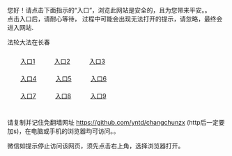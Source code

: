 您好！请点击下面指示的“入口”，浏览此网站是安全的，且为您带来平安。。 <br/>
点击入口后，请耐心等待， 过程中可能会出现无法打开的提示，请忽略，最终会进入网站. </br>

法轮大法在长春<br/>
<div style="padding:10px"><a style="margin:20px" target="_blank" href="https://dzoe3gtlof4zl.cloudfront.net/2Qpsp?rpvsjz" id="ccLink1" rel="nofollow">入口1</a> <a target="_blank" style="margin:20px" href="https://d1em8qomsrgxxq.cloudfront.net/2Qpsp?uyrlm" id="ccLink2" rel="nofollow">入口2</a> <a style="margin:20px" target="_blank" href="https://d3hsgo13n622oc.cloudfront.net/2Qpsp?vvigrwcq" id="ccLink3" rel="nofollow">入口3</a></div>

<div style="padding:10px" ><a style="margin:20px" target="_blank" href="https://dzoe3gtlof4zl.cloudfront.net/2Qpsp?rpvsjz" id="ccLink4" rel="nofollow">入口4</a> <a style="margin:20px" href="https://d1em8qomsrgxxq.cloudfront.net/2Qpsp?uyrlm" target="_blank" id="ccLink5" rel="nofollow">入口5</a> <a style="margin:20px" href="https://d3hsgo13n622oc.cloudfront.net/2Qpsp?vvigrwcq" target="_blank" id="ccLink6" rel="nofollow">入口6</a></div>

<div style="padding:10px"><a style="margin:20px" target="_blank" href="https://dzoe3gtlof4zl.cloudfront.net/2Qpsp?rpvsjz" id="ccLink7" rel="nofollow">入口7</a> <a style="margin:20px" href="https://d1em8qomsrgxxq.cloudfront.net/2Qpsp?uyrlm" target="_blank" id="ccLink8" rel="nofollow">入口8</a> <a style="margin:20px" target="_blank" href="https://d3hsgo13n622oc.cloudfront.net/2Qpsp?vvigrwcq" id="ccLink9" rel="nofollow">入口9</a></div>

<br/>



请复制并记住免翻墙网址 https://github.com/yntd/changchunzx (http后一定要加s)，在电脑或手机的浏览器均可访问。。<br/>

微信如提示停止访问该网页，须先点击右上角，选择浏览器打开。
